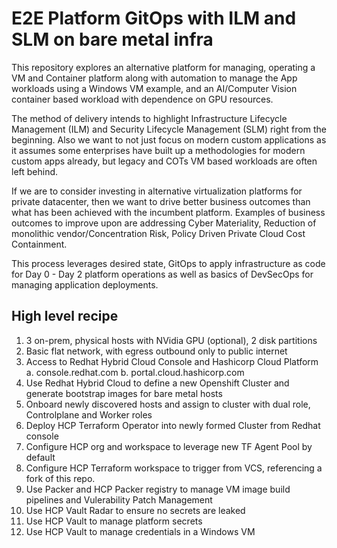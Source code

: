 # E2E Platform GitOps with ILM and SLM on bare metal infra

This repository explores an alternative platform for managing, operating a VM and Container platform along with automation to manage the App workloads using a Windows VM example, and an AI/Computer Vision container based workload with dependence on GPU resources.

The method of delivery intends to highlight Infrastructure Lifecycle Management (ILM) and Security Lifecycle Management (SLM) right from the beginning.  Also we want to not just focus on modern custom applications as it assumes some enterprises have built up a methodologies for modern custom apps already, but legacy and COTs VM based workloads are often left behind.  

If we are to consider investing in alternative virtualization platforms for private datacenter, then we want to drive better business outcomes than what has been achieved with the incumbent platform.   Examples of business outcomes to improve upon are addressing Cyber Materiality, Reduction of monolithic vendor/Concentration Risk, Policy Driven Private Cloud Cost Containment.

This process leverages desired state, GitOps to apply infrastructure as code for Day 0 - Day 2 platform operations as well as basics of DevSecOps for managing application deployments.

## High level recipe

1. 3 on-prem, physical hosts with NVidia GPU (optional), 2 disk partitions
2. Basic flat network, with egress outbound only to public internet
3. Access to Redhat Hybrid Cloud Console and Hashicorp Cloud Platform
   a. console.redhat.com
   b. portal.cloud.hashicorp.com
4. Use Redhat Hybrid Cloud to define a new Openshift Cluster and generate bootstrap images for bare metal hosts
5. Onboard newly discovered hosts and assign to cluster with dual role, Controlplane and Worker roles
6. Deploy HCP Terraform Operator into newly formed Cluster from Redhat console
7. Configure HCP org and workspace to leverage new TF Agent Pool by default
8. Configure HCP Terraform workspace to trigger from VCS, referencing a fork of this repo.
9. Use Packer and HCP Packer registry to manage VM image build pipelines and Vulerability Patch Management
10. Use HCP Vault Radar to ensure no secrets are leaked
11. Use HCP Vault to manage platform secrets
12. Use HCP Vault to manage credentials in a Windows VM

